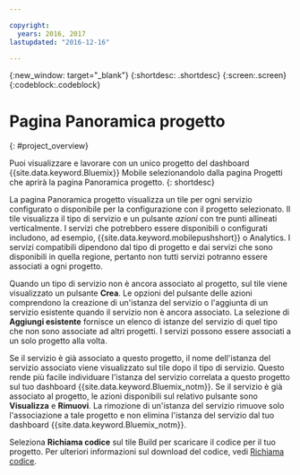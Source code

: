 ```yaml
---

copyright:
  years: 2016, 2017
lastupdated: "2016-12-16"

---
```

{:new_window: target="_blank"}
{:shortdesc: .shortdesc}
{:screen:.screen}
{:codeblock:.codeblock}

# Pagina Panoramica progetto
{: #project_overview}

Puoi visualizzare e lavorare con un unico progetto del dashboard {{site.data.keyword.Bluemix}} Mobile selezionandolo dalla pagina Progetti che aprirà la pagina Panoramica progetto.
{: shortdesc}

La pagina Panoramica progetto visualizza un tile per ogni servizio configurato o disponibile per la configurazione con il progetto selezionato. Il tile visualizza il tipo di servizio e un pulsante *azioni* con tre punti allineati verticalmente. I servizi che potrebbero essere disponibili o configurati includono, ad esempio, {{site.data.keyword.mobilepushshort}} o Analytics. I servizi compatibili dipendono dal tipo di progetto e dai servizi che sono disponibili in quella regione, pertanto non tutti servizi potranno essere associati a ogni progetto. 

 Quando un tipo di servizio non è ancora associato al progetto, sul tile viene visualizzato un pulsante **Crea**. Le opzioni del pulsante delle azioni comprendono la creazione di un'istanza del servizio o l'aggiunta di un servizio esistente quando il servizio non è ancora associato. La selezione di **Aggiungi esistente** fornisce un elenco di istanze del servizio di quel tipo che non sono associate ad altri progetti. I servizi possono essere associati a un solo progetto alla volta. 

Se il servizio è già associato a questo progetto, il nome dell'istanza del servizio associato viene visualizzato sul tile dopo il tipo di servizio. Questo rende più facile individuare l'istanza del servizio correlata a questo progetto sul tuo dashboard {{site.data.keyword.Bluemix_notm}}. Se il servizio è già associato al progetto, le azioni disponibili sul relativo pulsante sono **Visualizza** e **Rimuovi**. La rimozione di un'istanza del servizio rimuove solo l'associazione a tale progetto e non elimina l'istanza del servizio dal tuo dashboard {{site.data.keyword.Bluemix_notm}}.

Seleziona **Richiama codice** sul tile Build per scaricare il codice per il tuo progetto. Per ulteriori informazioni sul download del codice, vedi [Richiama codice](get_code.html). 
